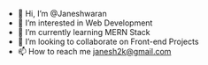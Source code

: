 - 👋 Hi, I’m @Janeshwaran
- 👀 I’m interested in Web Development
- 🌱 I’m currently learning MERN Stack
- 💞️ I’m looking to collaborate on Front-end Projects
- 📫 How to reach me janesh2k@gmail.com

<!---
Janeshwaran/Janeshwaran is a ✨ special ✨ repository because its `README.md` (this file) appears on your GitHub profile.
You can click the Preview link to take a look at your changes.
--->
